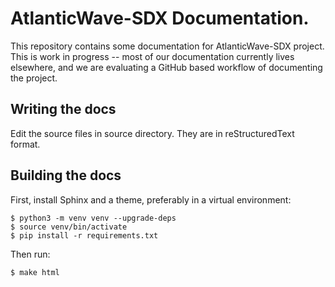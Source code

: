 # AtlanticWave-SDX Documentation.

This repository contains some documentation for AtlanticWave-SDX
project.  This is work in progress -- most of our documentation
currently lives elsewhere, and we are evaluating a GitHub based
workflow of documenting the project.


## Writing the docs

Edit the source files in source directory.  They are in
reStructuredText format.


## Building the docs

First, install Sphinx and a theme, preferably in a virtual
environment:

```console
$ python3 -m venv venv --upgrade-deps
$ source venv/bin/activate
$ pip install -r requirements.txt
```

Then run:

```console
$ make html
```
